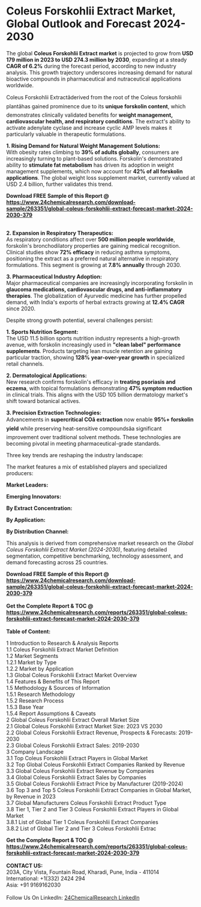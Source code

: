<h1>Coleus Forskohlii Extract Market, Global Outlook and Forecast 2024-2030</h1><p>The global <strong>Coleus Forskohlii Extract market</strong> is projected to grow from <strong>USD 179 million in 2023 to USD 274.3 million by 2030</strong>, expanding at a steady <strong>CAGR of 6.2%</strong> during the forecast period, according to new industry analysis. This growth trajectory underscores increasing demand for natural bioactive compounds in pharmaceutical and nutraceutical applications worldwide.</p><p>Coleus Forskohlii Extractâderived from the root of the Coleus forskohlii plantâhas gained prominence due to its <strong>unique forskolin content</strong>, which demonstrates clinically validated benefits for <strong>weight management, cardiovascular health, and respiratory conditions</strong>. The extract's ability to activate adenylate cyclase and increase cyclic AMP levels makes it particularly valuable in therapeutic formulations.</p><p><strong>1. Rising Demand for Natural Weight Management Solutions:</strong><br>
With obesity rates climbing to <strong>39% of adults globally</strong>, consumers are increasingly turning to plant-based solutions. Forskolin's demonstrated ability to <strong>stimulate fat metabolism</strong> has driven its adoption in weight management supplements, which now account for <strong>42% of all forskolin applications</strong>. The global weight loss supplement market, currently valued at USD 2.4 billion, further validates this trend.</p><div><b>Download FREE Sample of this Report @ 
            <a href="https://www.24chemicalresearch.com/download-sample/263351/global-coleus-forskohlii-extract-forecast-market-2024-2030-379">
            https://www.24chemicalresearch.com/download-sample/263351/global-coleus-forskohlii-extract-forecast-market-2024-2030-379</a></b></div><br><p><strong>2. Expansion in Respiratory Therapeutics:</strong><br>
As respiratory conditions affect over <strong>500 million people worldwide</strong>, forskolin's bronchodilatory properties are gaining medical recognition. Clinical studies show <strong>72% efficacy</strong> in reducing asthma symptoms, positioning the extract as a preferred natural alternative in respiratory formulations. This segment is growing at <strong>7.8% annually</strong> through 2030.</p><p><strong>3. Pharmaceutical Industry Adoption:</strong><br>
Major pharmaceutical companies are increasingly incorporating forskolin in <strong>glaucoma medications, cardiovascular drugs, and anti-inflammatory therapies</strong>. The globalization of Ayurvedic medicine has further propelled demand, with India's exports of herbal extracts growing at <strong>12.4% CAGR</strong> since 2020.</p><p>Despite strong growth potential, several challenges persist:</p><p><strong>1. Sports Nutrition Segment:</strong><br>
The USD 11.5 billion sports nutrition industry represents a high-growth avenue, with forskolin increasingly used in <strong>"clean label" performance supplements</strong>. Products targeting lean muscle retention are gaining particular traction, showing <strong>128% year-over-year growth</strong> in specialized retail channels.</p><p><strong>2. Dermatological Applications:</strong><br>
New research confirms forskolin's efficacy in <strong>treating psoriasis and eczema</strong>, with topical formulations demonstrating <strong>47% symptom reduction</strong> in clinical trials. This aligns with the USD 105 billion dermatology market's shift toward botanical actives.</p><p><strong>3. Precision Extraction Technologies:</strong><br>
Advancements in <strong>supercritical COâ extraction</strong> now enable <strong>95%+ forskolin yield</strong> while preserving heat-sensitive compoundsâa significant improvement over traditional solvent methods. These technologies are becoming pivotal in meeting pharmaceutical-grade standards.</p><p>Three key trends are reshaping the industry landscape:</p><p>The market features a mix of established players and specialized producers:</p><p><strong>Market Leaders:</strong>
</p><p><strong>Emerging Innovators:</strong>
</p><p><strong>By Extract Concentration:</strong>
</p><p><strong>By Application:</strong>
</p><p><strong>By Distribution Channel:</strong>
</p><p>This analysis is derived from comprehensive market research on the <em>Global Coleus Forskohlii Extract Market (2024-2030)</em>, featuring detailed segmentation, competitive benchmarking, technology assessment, and demand forecasting across 25 countries.</p><div><b>Download FREE Sample of this Report @ 
            <a href="https://www.24chemicalresearch.com/download-sample/263351/global-coleus-forskohlii-extract-forecast-market-2024-2030-379">
            https://www.24chemicalresearch.com/download-sample/263351/global-coleus-forskohlii-extract-forecast-market-2024-2030-379</a></b></div><br><div><b>Get the Complete Report & TOC @ 
            <a href="https://www.24chemicalresearch.com/reports/263351/global-coleus-forskohlii-extract-forecast-market-2024-2030-379">
            https://www.24chemicalresearch.com/reports/263351/global-coleus-forskohlii-extract-forecast-market-2024-2030-379</a></b></div><br>
            <b>Table of Content:</b><p>1 Introduction to Research & Analysis Reports<br />
    1.1 Coleus Forskohlii Extract Market Definition<br />
    1.2 Market Segments<br />
        1.2.1 Market by Type<br />
        1.2.2 Market by Application<br />
    1.3 Global Coleus Forskohlii Extract Market Overview<br />
    1.4 Features & Benefits of This Report<br />
    1.5 Methodology & Sources of Information<br />
        1.5.1 Research Methodology<br />
        1.5.2 Research Process<br />
        1.5.3 Base Year<br />
        1.5.4 Report Assumptions & Caveats<br />
2 Global Coleus Forskohlii Extract Overall Market Size<br />
    2.1 Global Coleus Forskohlii Extract Market Size: 2023 VS 2030<br />
    2.2 Global Coleus Forskohlii Extract Revenue, Prospects & Forecasts: 2019-2030<br />
    2.3 Global Coleus Forskohlii Extract Sales: 2019-2030<br />
3 Company Landscape<br />
    3.1 Top Coleus Forskohlii Extract Players in Global Market<br />
    3.2 Top Global Coleus Forskohlii Extract Companies Ranked by Revenue<br />
    3.3 Global Coleus Forskohlii Extract Revenue by Companies<br />
    3.4 Global Coleus Forskohlii Extract Sales by Companies<br />
    3.5 Global Coleus Forskohlii Extract Price by Manufacturer (2019-2024)<br />
    3.6 Top 3 and Top 5 Coleus Forskohlii Extract Companies in Global Market, by Revenue in 2023<br />
    3.7 Global Manufacturers Coleus Forskohlii Extract Product Type<br />
    3.8 Tier 1, Tier 2 and Tier 3 Coleus Forskohlii Extract Players in Global Market<br />
        3.8.1 List of Global Tier 1 Coleus Forskohlii Extract Companies<br />
        3.8.2 List of Global Tier 2 and Tier 3 Coleus Forskohlii Extrac</p><div><b>Get the Complete Report & TOC @ 
            <a href="https://www.24chemicalresearch.com/reports/263351/global-coleus-forskohlii-extract-forecast-market-2024-2030-379">
            https://www.24chemicalresearch.com/reports/263351/global-coleus-forskohlii-extract-forecast-market-2024-2030-379</a></b></div><br><b>CONTACT US:</b><br>
            203A, City Vista, Fountain Road, Kharadi, Pune, India - 411014<br>
            International: +1(332) 2424 294<br>
            Asia: +91 9169162030 <br><br>
            Follow Us On LinkedIn: <a href="https://www.linkedin.com/company/24chemicalresearch/">24ChemicalResearch LinkedIn</a>